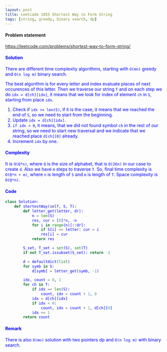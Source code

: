 ```yaml
---
layout: post
title: Leetcode 1055 Shortest Way to Form String
tags: [string, greedy, binary search, dp]
---
```


#### Problem statement

<a href="https://leetcode.com/problems/shortest-way-to-form-string/"> <font color = blue>https://leetcode.com/problems/shortest-way-to-form-string/

#### Solution
There are different time complexity algorithms, starting with `O(mn)` greedy and `O(n log m)` binary search.

The best algorithm is for every letter and index evaluate places of next occurences of this letter. Then we traverse our string `T` and on each step we do `idx = d[ch][idx]`, it means that we look for index of element `ch` in `S`, starting from place `idx`.

1. Check if `idx >= len(S)`, if it is the case, it means that we reached the end of `S`, so we need to start from the beginning.
2. Update `idx = d[ch][idx]`.
3. `if idx < 0`, it means, that we did not found symbol `ch` in the rest of our string, so we need to start new traversal and we indicate that we reached place `d[ch][0]` already.
4. Increment `idx` by one.

#### Complexity
It is `O(Q*n)`, where `Q` is the size of alphabet, that is `O(26n)` in our case to create `d`. Also we have `m` steps to traverse `T`. So, final time complexity is `O(Q*n + m)`, where `n` is length of `S` and `m` is length of `T`. Space complexity is `O(Q*n)`.

#### Code
```python
class Solution:
    def shortestWay(self, S, T):
        def letter_get(letter, dr):
            n = len(S)
            res, cur = [0]*n, -n
            for i in range(n)[::dr]:
                if S[i] == letter: cur = i
                res[i] = cur
            return res

        S_set, T_set = set(S), set(T)
        if not T_set.issubset(S_set): return -1

        d = defaultdict(list)
        for symb in S:
            d[symb] = letter_get(symb, -1)

        idx, count = 0, 1
        for ch in T:
            if idx == len(S):
                count, idx = count + 1, 0
            idx = d[ch][idx]
            if idx < 0:
                count, idx = count + 1, d[ch][0]
            idx += 1
        return count
```

#### Remark
There is also `O(mn)` solution with two pointers dp and `O(n log m)` with binary search.

